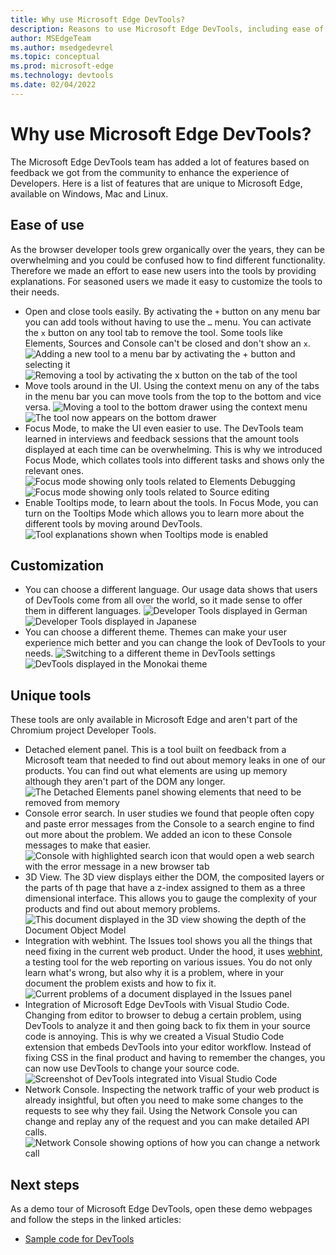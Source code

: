 ```yaml
---
title: Why use Microsoft Edge DevTools?
description: Reasons to use Microsoft Edge DevTools, including ease of use, customization, and unique tools.
author: MSEdgeTeam
ms.author: msedgedevrel
ms.topic: conceptual
ms.prod: microsoft-edge
ms.technology: devtools
ms.date: 02/04/2022
---
```

# Why use Microsoft Edge DevTools?

The Microsoft Edge DevTools team has added a lot of features based on feedback we got from the community to enhance the experience of Developers. Here is a list of features that are unique to Microsoft Edge, available on Windows, Mac and Linux.

<!-- ====================================================================== -->
## Ease of use

As the browser developer tools grew organically over the years, they can be overwhelming and you could be confused how to find different functionality. Therefore we made an effort to ease new users into the tools by providing explanations. For seasoned users we made it easy to customize the tools to their needs.

*  Open and close tools easily. By activating the `+` button on any menu bar you can add tools without having to use the `…` menu. You can activate the `x` button on any tool tab to remove the tool. Some tools like Elements, Sources and Console can't be closed and don't show an `x`.
![Adding a new tool to a menu bar by activating the + button and selecting it](media/xxx.msft.png)
![Removing a tool by activating the x button on the tab of the tool](media/xxx.msft.png)
*  Move tools around in the UI. Using the context menu on any of the tabs in the menu bar you can move tools from the top to the bottom and vice versa. 
![Moving a tool to the bottom drawer using the context menu](media/xxx.msft.png)
![The tool now appears on the bottom drawer](media/xxx.msft.png)
*  Focus Mode, to make the UI even easier to use. The DevTools team learned in interviews and feedback sessions that the amount tools displayed at each time can be overwhelming. This is why we introduced Focus Mode, which collates tools into different tasks and shows only the relevant ones.
![Focus mode showing only tools related to Elements Debugging](media/xxx.msft.png)
![Focus mode showing only tools related to Source editing](media/xxx.msft.png)
*  Enable Tooltips mode, to learn about the tools. In Focus Mode, you can turn on the Tooltips Mode which allows you to learn more about the different tools by moving around DevTools.
![Tool explanations shown when Tooltips mode is enabled](media/xxx.msft.png)

<!-- ====================================================================== -->
## Customization

*  You can choose a different language. Our usage data shows that users of DevTools come from all over the world, so it made sense to offer them in different languages.
![Developer Tools displayed in German](media/xxx.msft.png)
![Developer Tools displayed in Japanese](media/xxx.msft.png)
*  You can choose a different theme. Themes can make your user experience mich better and you can change the look of DevTools to your needs.
![Switching to a different theme in DevTools settings](media/xxx.msft.png)
![DevTools displayed in the Monokai theme](media/xxx.msft.png)

<!-- ====================================================================== -->
## Unique tools

These tools are only available in Microsoft Edge and aren't part of the Chromium project Developer Tools.

*  Detached element panel. This is a tool built on feedback from a Microsoft team that needed to find out about memory leaks in one of our products. You can find out what elements are using up memory although they aren't part of the DOM any longer.
![The Detached Elements panel showing elements that need to be removed from memory](media/xxx.msft.png)
*  Console error search. In user studies we found that people often copy and paste error messages from the Console to a search engine to find out more about the problem. We added an icon to these Console messages to make that easier.
![Console with highlighted search icon that would open a web search with the error message in a new browser tab](media/xxx.msft.png)
*  3D View. The 3D view displays either the DOM, the composited layers or the parts of th page that have a z-index assigned to them as a three dimensional interface. This allows you to gauge the complexity of your products and find out about memory problems.
![This document displayed in the 3D view showing the depth of the Document Object Model](media/xxx.msft.png)
*  Integration with webhint. The Issues tool shows you all the things that need fixing in the current web product. Under the hood, it uses [webhint](https://webhint.io), a testing tool for the web reporting on various issues. You do not only learn what's wrong, but also why it is a problem, where in your document the problem exists and how to fix it.
![Current problems of a document displayed in the Issues panel](media/xxx.msft.png)
*  Integration of Microsoft Edge DevTools with Visual Studio Code. Changing from editor to browser to debug a certain problem, using DevTools to analyze it and then going back to fix them in your source code is annoying. This is why we created a Visual Studio Code extension that embeds DevTools into your editor workflow. Instead of fixing CSS in the final product and having to remember the changes, you can now use DevTools to change your source code. 
![Screenshot of DevTools integrated into Visual Studio Code](media/xxx.msft.png)
*  Network Console. Inspecting the network traffic of your web product is already insightful, but often you need to make some changes to the requests to see why they fail. Using the Network Console you can change and replay any of the request and you can make detailed API calls.
![Network Console showing options of how you can change a network call](media/xxx.msft.png)

<!-- ====================================================================== -->
## Next steps

As a demo tour of Microsoft Edge DevTools, open these demo webpages and follow the steps in the linked articles:

* [Sample code for DevTools](sample-code/sample-code.md)

<!--
* [Demo tour of DevTools](demo-tour/demo-tour-of-microsoft-edge-devtools.md)
-->
